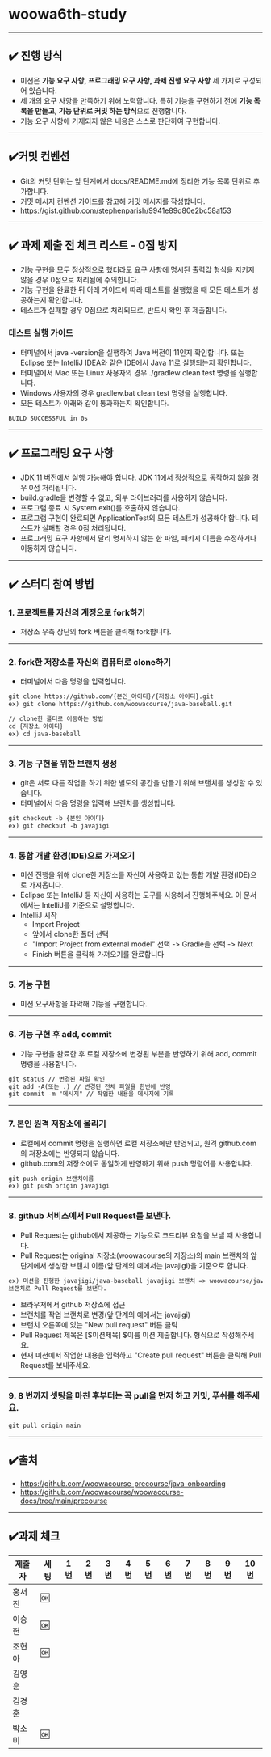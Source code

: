 # woowa6th-study

---

## ✔️ 진행 방식
  - 미션은 **기능 요구 사항, 프로그래밍 요구 사항, 과제 진행 요구 사항** 세 가지로 구성되어 있습니다.
  - 세 개의 요구 사항을 만족하기 위해 노력합니다. 특히 기능을 구현하기 전에 **기능 목록을 만들고**, **기능 단위로 커밋 하는 방식**으로 진행합니다.
  - 기능 요구 사항에 기재되지 않은 내용은 스스로 판단하여 구현합니다.

---

## ✔️커밋 컨벤션
  - Git의 커밋 단위는 앞 단계에서 docs/README.md에 정리한 기능 목록 단위로 추가합니다.
  - 커밋 메시지 컨벤션 가이드를 참고해 커밋 메시지를 작성합니다.
  - https://gist.github.com/stephenparish/9941e89d80e2bc58a153 

---

## ✔️ 과제 제출 전 체크 리스트 - 0점 방지
  - 기능 구현을 모두 정상적으로 했더라도 요구 사항에 명시된 출력값 형식을 지키지 않을 경우 0점으로 처리됨에 주의합니다.
  - 기능 구현을 완료한 뒤 아래 가이드에 따라 테스트를 실행했을 때 모든 테스트가 성공하는지 확인합니다.
  - 테스트가 실패할 경우 0점으로 처리되므로, 반드시 확인 후 제출합니다.

### 테스트 실행 가이드
  - 터미널에서 java -version을 실행하여 Java 버전이 11인지 확인합니다. 또는 Eclipse 또는 IntelliJ IDEA와 같은 IDE에서 Java 11로 실행되는지 확인합니다.
  - 터미널에서 Mac 또는 Linux 사용자의 경우 ./gradlew clean test 명령을 실행합니다.
  - Windows 사용자의 경우 gradlew.bat clean test 명령을 실행합니다.
  - 모든 테스트가 아래와 같이 통과하는지 확인합니다.

```html
BUILD SUCCESSFUL in 0s
```

---

## ✔️ 프로그래밍 요구 사항
  - JDK 11 버전에서 실행 가능해야 합니다. JDK 11에서 정상적으로 동작하지 않을 경우 0점 처리됩니다.
  - build.gradle을 변경할 수 없고, 외부 라이브러리를 사용하지 않습니다.
  - 프로그램 종료 시 System.exit()를 호출하지 않습니다.
  - 프로그램 구현이 완료되면 ApplicationTest의 모든 테스트가 성공해야 합니다. 테스트가 실패할 경우 0점 처리됩니다.
  - 프로그래밍 요구 사항에서 달리 명시하지 않는 한 파일, 패키지 이름을 수정하거나 이동하지 않습니다.

---

## ✔️ 스터디 참여 방법

### 1. 프로젝트를 자신의 계정으로 fork하기
  - 저장소 우측 상단의 fork 버튼을 클릭해 fork합니다.

---

### 2. fork한 저장소를 자신의 컴퓨터로 clone하기
  - 터미널에서 다음 명령을 입력합니다.

```html
git clone https://github.com/{본인_아이디}/{저장소 아이디}.git
ex) git clone https://github.com/woowacourse/java-baseball.git
```

```html
// clone한 폴더로 이동하는 방법
cd {저장소 아이디}
ex) cd java-baseball
```

---

### 3. 기능 구현을 위한 브랜치 생성
  - git은 서로 다른 작업을 하기 위한 별도의 공간을 만들기 위해 브랜치를 생성할 수 있습니다.
  - 터미널에서 다음 명령을 입력해 브랜치를 생성합니다.

```html
git checkout -b {본인 아이디}
ex) git checkout -b javajigi
```

---

### 4. 통합 개발 환경(IDE)으로 가져오기
  - 미션 진행을 위해 clone한 저장소를 자신이 사용하고 있는 통합 개발 환경(IDE)으로 가져옵니다.
  - Eclipse 또는 IntelliJ 등 자신이 사용하는 도구를 사용해서 진행해주세요. 이 문서에서는 IntelliJ를 기준으로 설명합니다.
  - IntelliJ 시작
    - Import Project
    - 앞에서 clone한 폴더 선택
    - "Import Project from external model" 선택 -> Gradle을 선택 -> Next
    - Finish 버튼을 클릭해 가져오기를 완료합니다

---

### 5. 기능 구현
  - 미션 요구사항을 파악해 기능을 구현합니다.

---

### 6. 기능 구현 후 add, commit
  - 기능 구현을 완료한 후 로컬 저장소에 변경된 부분을 반영하기 위해 add, commit 명령을 사용합니다.

```html
git status // 변경된 파일 확인
git add -A(또는 .) // 변경된 전체 파일을 한번에 반영
git commit -m "메시지" // 작업한 내용을 메시지에 기록
```

---

### 7. 본인 원격 저장소에 올리기
  - 로컬에서 commit 명령을 실행하면 로컬 저장소에만 반영되고, 원격 github.com의 저장소에는 반영되지 않습니다.
  - github.com의 저장소에도 동일하게 반영하기 위해 push 명령어를 사용합니다.

```html
git push origin 브랜치이름
ex) git push origin javajigi
```

---

### 8. github 서비스에서 Pull Request를 보낸다.
  - Pull Request는 github에서 제공하는 기능으로 코드리뷰 요청을 보낼 때 사용합니다.
  - Pull Request는 original 저장소(woowacourse의 저장소)의 main 브랜치와 앞 단계에서 생성한 브랜치 이름(앞 단계의 예에서는 javajigi)을 기준으로 합니다.

```html
ex) 미션을 진행한 javajigi/java-baseball javajigi 브랜치 => woowacourse/java-baseball main
브랜치로 Pull Request를 보낸다.
```
  - 브라우저에서 github 저장소에 접근
  - 브랜치를 작업 브랜치로 변경(앞 단계의 예에서는 javajigi)
  - 브랜치 오른쪽에 있는 "New pull request" 버튼 클릭
  - Pull Request 제목은 [$미션제목] $이름 미션 제출합니다. 형식으로 작성해주세요.
  - 현재 미션에서 작업한 내용을 입력하고 "Create pull request" 버튼을 클릭해 Pull Request를 보내주세요.

---

### 9. 8 번까지 셋팅을 마친 후부터는 꼭 pull을 먼저 하고 커밋, 푸쉬를 해주세요.

```html
git pull origin main
```

---

## ✔️출처
  - https://github.com/woowacourse-precourse/java-onboarding
  - https://github.com/woowacourse/woowacourse-docs/tree/main/precourse

---

## ✔️과제 체크

|제출자|세팅|1번|2번|3번|4번|5번|6번|7번|8번|9번|10번|
|-----|----|----|----|----|----|----|----|----|----|----|----|
|홍서진|🆗| | | | | | | | | | |
|이승헌|🆗| | | | | | | | | | |
|조현아|🆗| | | | | | | | | | |
|김영훈| | | | | | | | | | | |
|김경훈| | | | | | | | | | | |
|박소미|🆗| | | | | | | | | | |
